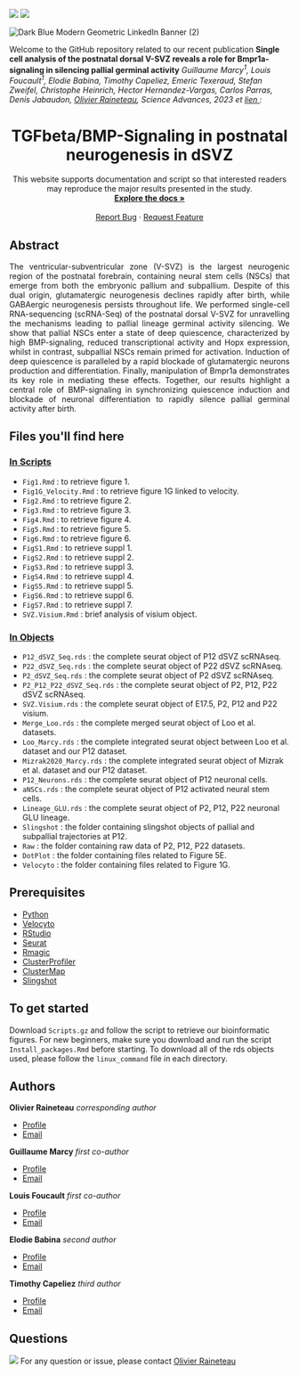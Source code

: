 <img src="https://img.shields.io/badge/R-276DC3?style=for-the-badge&logo=r&logoColor=white">  <img src ="https://img.shields.io/badge/Python-14354C?style=for-the-badge&logo=python&logoColor=white">

![Dark Blue Modern Geometric LinkedIn Banner (2)](https://user-images.githubusercontent.com/92512533/227224335-5e7398b7-d5f4-432a-8d5d-ca48fc8535a0.gif)

<p align="justify">

Welcome to the GitHub repository related to our recent publication **Single cell analysis of the postnatal dorsal V-SVZ reveals a role for Bmpr1a-signaling in silencing pallial germinal activity** _Guillaume Marcy<sup>1</sup>, Louis Foucault<sup>1</sup>, Elodie Babina, Timothy Capeliez, Emeric Texeraud, Stefan Zweifel, Christophe Heinrich, Hector Hernandez-Vargas, Carlos Parras, Denis Jabaudon, <ins> Olivier Raineteau</ins>, Science Advances, 2023 et <a href="https://github.com/OlivierRaineteauSBRI/scRNASeq"> lien  </a>  :_ 

 </p>

<h1 align="center"> TGFbeta/BMP-Signaling in postnatal neurogenesis in dSVZ </h1>

  <p align="center">
    This website supports documentation and script so that interested readers may reproduce the major results presented in the study.
    <br />
    <a href="https://github.com/OlivierRaineteauSBRI/scRNASeq"><strong>Explore the docs »</strong></a>
    <br />
    <br />
    <a href="https://github.com/OlivierRaineteauSBRI/scRNASeq/issues">Report Bug</a>
    ·
    <a href="https://github.com/OlivierRaineteauSBRI/scRNASeq/issues">Request Feature</a>
  </p>
</div>

## Abstract

<p align="justify">
The ventricular-subventricular zone (V-SVZ) is the largest neurogenic region of the postnatal forebrain, containing neural stem cells (NSCs) that emerge from both the embryonic pallium and subpallium. Despite of this dual origin, glutamatergic neurogenesis declines rapidly after birth, while GABAergic neurogenesis persists throughout life. We performed single-cell RNA-sequencing (scRNA-Seq) of the postnatal dorsal V-SVZ for unravelling the mechanisms leading to pallial lineage germinal activity silencing. We show that pallial NSCs enter a state of deep quiescence, characterized by high BMP-signaling, reduced transcriptional activity and Hopx expression, whilst in contrast, subpallial NSCs remain primed for activation. Induction of deep quiescence is paralleled by a rapid blockade of glutamatergic neurons production and differentiation. Finally, manipulation of Bmpr1a demonstrates its key role in mediating these effects. Together, our results highlight a central role of BMP-signaling in synchronizing quiescence induction and blockade of neuronal differentiation to rapidly silence pallial germinal activity after birth.
</p>

## Files you'll find here 
###  <a href="https://github.com/OlivierRaineteauSBRI/scRNASeq/tree/main/Scripts">In Scripts</a>
- ``Fig1.Rmd`` : to retrieve figure 1.
- ``Fig1G_Velocity.Rmd`` : to retrieve figure 1G linked to velocity.
- ``Fig2.Rmd`` : to retrieve figure 2. 
- ``Fig3.Rmd`` : to retrieve figure 3. 
- ``Fig4.Rmd`` : to retrieve figure 4.
- ``Fig5.Rmd`` : to retrieve figure 5.
- ``Fig6.Rmd`` : to retrieve figure 6.
- ``FigS1.Rmd`` : to retrieve suppl 1.
- ``FigS2.Rmd`` : to retrieve suppl 2.
- ``FigS3.Rmd`` : to retrieve suppl 3.
- ``FigS4.Rmd`` : to retrieve suppl 4.
- ``FigS5.Rmd`` : to retrieve suppl 5.
- ``FigS6.Rmd`` : to retrieve suppl 6.
- ``FigS7.Rmd`` : to retrieve suppl 7.
- ``SVZ.Visium.Rmd`` : brief analysis of visium object.

### <a href="https://github.com/OlivierRaineteauSBRI/scRNASeq/tree/main/Objects">In Objects</a>
- ``P12_dSVZ_Seq.rds`` : the complete seurat object of P12 dSVZ scRNAseq.
- ``P22_dSVZ_Seq.rds`` : the complete seurat object of P22 dSVZ scRNAseq.
- ``P2_dSVZ_Seq.rds`` : the complete seurat object of P2 dSVZ scRNAseq.
- ``P2_P12_P22_dSVZ_Seq.rds`` : the complete seurat object of P2, P12, P22 dSVZ scRNAseq.
- ``SVZ.Visium.rds`` : the complete seurat object of E17.5, P2, P12 and P22 visium.
- ``Merge_Loo.rds`` : the complete merged seurat object of Loo et al. datasets.
- ``Loo_Marcy.rds`` : the complete integrated seurat object between Loo et al. dataset and our P12 dataset.
- ``Mizrak2020_Marcy.rds`` : the complete integrated seurat object of Mizrak et al. dataset and our P12 dataset.
- ``P12_Neurons.rds`` : the complete seurat object of P12 neuronal cells.
- ``aNSCs.rds`` : the complete seurat object of P12 activated neural stem cells.
- ``Lineage_GLU.rds`` : the complete seurat object of P2, P12, P22 neuronal GLU lineage.
- ``Slingshot`` : the folder containing slingshot objects of pallial and subpallial trajectories at P12.
- ``Raw`` : the folder containing raw data of P2, P12, P22 datasets.
- ``DotPlot`` : the folder containing files related to Figure 5E.
- ``Velocyto`` : the folder containing files related to Figure 1G.


## Prerequisites 

* [Python](https://www.python.org)
* [Velocyto](http://velocyto.org/)
* [RStudio](https://www.rstudio.com)
* [Seurat](https://satijalab.org/seurat/index.html)
* [Rmagic](https://github.com/cran/Rmagic)
* [ClusterProfiler](https://guangchuangyu.github.io/software/clusterProfiler/)
* [ClusterMap](https://xgaoo.github.io/ClusterMap/ClusterMap.html)
* [Slingshot](https://github.com/kstreet13/slingshot)


## To get started

Download ``Scripts.gz`` and follow the script to retrieve our bioinformatic figures. For new beginners, make sure you download and run the script ``Install_packages.Rmd`` before starting. To download all of the rds objects used, please follow the ``linux_command`` file in each directory.

## Authors

**Olivier Raineteau**  _corresponding author_
- [Profile](https://github.com/OlivierRaineteauSBRI "Olivier Raineteau")
- [Email](mailto:olivier.raineteau@inserm.fr?subject=Hi% "Hi!")

**Guillaume Marcy** _first co-author_
- [Profile](https://github.com/GuillaumeMarcy "Guillaume Marcy")
- [Email](mailto:guillaume.marcy@univ-lyon1.fr?subject=Hi% "Hi!")

**Louis Foucault** _first co-author_
- [Profile](https://github.com/LouisFoucault "Louis Foucault") 
- [Email](mailto:louis.foucault@inserm.fr?subject=Hi% "Hi!")

**Elodie Babina** _second author_
- [Profile](https://github.com/ElodieBabina "Elodie Babina") 
- [Email](mailto:elodie.babina@inserm.fr?subject=Hi% "Hi!")

**Timothy Capeliez** _third author_
- [Profile](https://github.com/TimothyCapeliez "Timothy Capeliez") 
- [Email](mailto:timothy.capeliez@inserm.fr?subject=Hi% "Hi!")


## Questions
<img src="https://img.shields.io/badge/Ask%20me-anything-1abc9c.svg">
For any question or issue, please contact <a href="mailto:olivier.raineteau@inserm.fr?"> Olivier Raineteau
